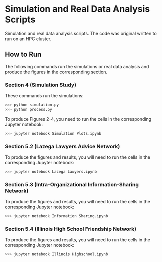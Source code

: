 # Simulation and Real Data Analysis Scripts

Simulation and real data analysis scripts. The code was original written to run on an HPC cluster. 

## How to Run

The following commands run the simulations or real data analysis and produce the figures in the corresponding section.

### Section 4 (Simulation Study)

These commands run the simulations:

```bash
>>> python simulation.py
>>> python process.py
```

To produce Figures 2-4, you need to run the cells in the corresponding Jupyter notebook:

```bash
>>> jupyter notebook Simulation Plots.ipynb
```

### Section 5.2 (Lazega Lawyers Advice Network)

To produce the figures and results, you will need to run the cells in the corresponding Jupyter notebook:

```bash
>>> jupyter notebook Lazega Lawyers.ipynb
```

### Section 5.3 (Intra-Organizational Information-Sharing Network)

To produce the figures and results, you will need to run the cells in the corresponding Jupyter notebook:

```bash
>>> jupyter notebook Information Sharing.ipynb
```

### Section 5.4 (Illinois High School Friendship Network)

To produce the figures and results, you will need to run the cells in the corresponding Jupyter notebook:

```bash
>>> jupyter notebook Illinois Highschool.ipynb
```
